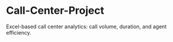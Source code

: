 # Call-Center-Project
Excel-based call center analytics: call volume, duration, and agent efficiency.
